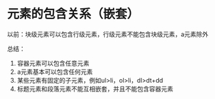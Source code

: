 # 元素的包含关系（嵌套）

以前：块级元素可以包含行级元素，行级元素不能包含块级元素，a元素除外

总结：
1. 容器元素可以包含任意元素
2. a元素基本可以包含任何元素
3. 某些元素有固定的子元素，例如ul>li，ol>li，dl>dt+dd
4. 标题元素和段落元素不能互相嵌套，并且不能包含容器元素